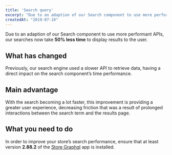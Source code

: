 ```yaml
---
title: 'Search query'
excerpt: "Due to an adaption of our Search component to use more performant APIs, our searches now take __50% less time__ to display results to the user."
createdAt: "2019-07-10"
---
```


Due to an adaption of our Search component to use more performant APIs, our searches now take __50% less time__ to display results to the user.

## What has changed

Previously, our search engine used a slower API to retrieve data, having a direct impact on the search component’s time performance.

## Main advantage

With the search becoming a lot faster, this improvement is providing a greater user experience, decreasing friction that was a result of prolonged interactions between the search term and the results page.

## What you need to do

In order to improve your store’s search performance, ensure that at least version __2.88.2__ of the [Store Graphql](https://github.com/vtex-apps/store-graphql) app is installed.
